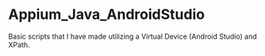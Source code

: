 # Appium_Java_AndroidStudio
Basic scripts that I have made utilizing a Virtual Device (Android Studio) and XPath.
